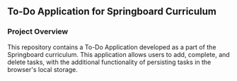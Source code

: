 ## To-Do Application for Springboard Curriculum

### Project Overview

This repository contains a To-Do Application developed as a part of the Springboard curriculum. This application allows users to add, complete, and delete tasks, with the additional functionality of persisting tasks in the browser's local storage.